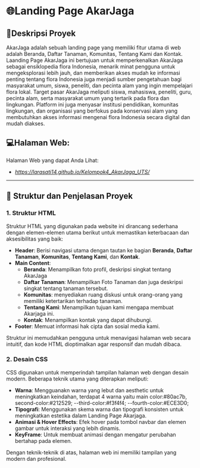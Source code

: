 # 🌐Landing Page AkarJaga

## 📜Deskripsi Proyek
AkarJaga adalah sebuah landing page yang memiliki fitur utama di web adalah Beranda, Daftar Tanaman, Komunitas, Tentang Kami dan Kontak. Laanding Page AkarJaga ini bertujuan untuk memperkenalkan AkarJaga sebagai ensiklopedia flora Indonesia, menarik minat pengguna untuk mengeksplorasi lebih jauh, dan memberikan akses mudah ke informasi penting tentang flora Indonesia juga menjadi sumber pengetahuan bagi masyarakat umum, siswa, peneliti, dan pecinta alam yang ingin mempelajari flora lokal. Target pasar AkarJaga meliputi siswa, mahasiswa, peneliti, guru, pecinta alam, serta masyarakat umum yang tertarik pada flora dan lingkungan. Platform ini juga menyasar institusi pendidikan, komunitas lingkungan, dan organisasi yang berfokus pada konservasi alam yang membutuhkan akses informasi mengenai flora Indonesia secara digital dan mudah diakses.

## 💻Halaman Web:
Halaman Web yang dapat Anda Lihat:
- *https://larasati14.github.io/Kelompok4_AkarJaga_UTS/*

---

## 📌 Struktur dan Penjelasan Proyek

### 1. Struktur HTML
   Struktur HTML yang digunakan pada website ini dirancang sederhana dengan elemen-elemen utama berikut untuk memastikan keterbacaan dan aksesibilitas yang baik:

   - **Header**: Berisi navigasi utama dengan tautan ke bagian **Beranda**, **Daftar Tanaman**, **Komunitas**, **Tentang Kami**, dan **Kontak**.
   - **Main Content**:
     - **Beranda**: Menampilkan foto profil, deskripsi singkat tentang AkarJaga
     - **Daftar Tanaman**: Menampilkan Foto Tanaman dan juga deskripsi singkat tentang tanaman tersebut.
     - **Komunitas**: menyediakan ruang diskusi untuk orang-orang yang memiliki ketertarikan terhadap tanaman.
     - **Tentang Kami**: Menampilkan tujuan kami mengapa membuat Akarjaga ini.
     - **Kontak**: Menampilkan kontak yang dapat dihubungi.
   - **Footer**: Memuat informasi hak cipta dan sosial media kami.

   Struktur ini memudahkan pengguna untuk menavigasi halaman web secara intuitif, dan kode HTML dioptimalkan agar responsif dan mudah dibaca.

### 2. Desain CSS
   CSS digunakan untuk memperindah tampilan halaman web dengan desain modern. Beberapa teknik utama yang diterapkan meliputi:

   - **Warna**: Mengguanakn warna yang lebut dan aesthetic untuk meningkatkan keindahan, terdapat 4 warna yaitu main              color:#80ac7b, second-color:#212529;
    --third-color:#f3f4f4;
    --fourth-color:#ECE3D0;
   - **Tipografi**: Menggunakan skema warna  dan tipografi konsisten untuk meningkatkan estetika dalam Landing Page Akarjaga.
   - **Animasi & Hover Effects**: Efek hover pada tombol navbar dan elemen gambar untuk interaksi yang lebih dinamis.
   - **KeyFrame**: Untuk membuat animasi dengan mengatur perubahan bertahap pada elemen.

   Dengan teknik-teknik di atas, halaman web ini memiliki tampilan yang modern dan profesional.



